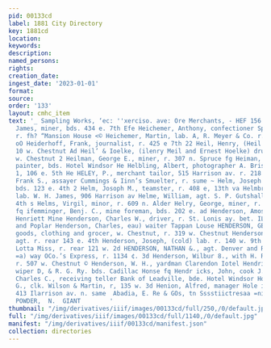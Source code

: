 ```yaml
---
pid: 00133cd
label: 1881 City Directory
key: 1881cd
location: 
keywords: 
description: 
named_persons: 
rights: 
creation_date: 
ingest_date: '2023-01-01'
format: 
source: 
order: '133'
layout: cmhc_item
text: '_ Sampling Works, ‘ec: ''xerciso. ave: Ore Merchants, - HEF 156 EEN  be Heffron,
  James, miner, bds. 434 e. 7th Efe Heichemer, Anthony, confectioner Spaulding & Woodrnf,
  r. fh? “Mansion House <© Heichemer, Martin, lab. A, R. Meyer & Co. r. 120 w. Elm
  oO Heiderhoff, Frank, journalist, r. 425 e 7th 22 Heil, Henry, (Heil & Hoelke) r.
  10 w. Chestnut Ad Heil’ & Ioelke, (ilenry Meil and Ernest Hoelke) druggista, 103              BE
  w. Chestnut 2 Heilman, George E., miner, r. 307 n. Spruce fg Heiman, ’George, scene
  painter, bds. Hotel Windsor He Helbling, Albert, photographer A. Brisbvis, r. room
  1, 106 e. 5th He HELEY, P., merchant tailor, 515 Harrison av. r. 218 ¢. 5th if Holleberg,
  Frank S., assayer Cummings & Iinn’s Smuelter, r. sume ~ Helm, Joseph C., lawyer,
  bds. 123 e. 4th 2 Helm, Josoph M., teamster, r. 408 e, 13th va Helmbrecht, Henry,
  lab. W. H. James, 906 Harrison av Helme, William, agt. S. P. Gutshall, r. 218 w.
  4th s Helms, Virgil, minor, r. 609 n. Alder Helry, George, miner, r. 410 ¢. 6th
  fq ifemminger, Benj. C., mine foreman, bds. 202 e. ad Henderson, Amos, foreman,
  Henriett Mine Henderson, Charles W., driver, r. St. Lonis ay. bet. ILarrison av.
  and Poplar Henderson, Charles, eau) waiter Tappan Louse HENDERSON, GEORGE L., dry
  goods, clothing and grocer, w. Chestnut, r. 319 w. Chestnut Henderson, Jocl, route
  agt. r. rear 143 e. 4th Henderson, Joseph, (cold) lab. r. 140 w. 9th Henderson,
  Lotta Miss, r. rear 121 w. 2d HENDERSON, NATHAN &., agt. Denver and Rio Grande Rail-
  =a) way OCo.’s Express, r. 1134 ¢. 3d Henderson, Wilbur 8., with H. R. Johnson,
  r. 507 w. Chestnut © Henderson, W. H., yardman Clarendon Iotel Hendrick, J. M.,
  wiper D, & R. G. Ry. bds. Cadillac Honse fq Hendr icks, John, cook J. S. Purdy Hendrie,
  Charles C., receiving teller Bank of Leadville, bde. Hotel Windsor Honesey, Fred
  G., clk. Wilson & Martin, r, 135 w. 3d Henion, Alfred, manager Hole in the Wall,
  413 Ilarrison av. n. same  Abadia, E. Re & GOs, tn Sssstiictresaa =nin9                   321     LACK
  POWDER,  N.  GIANT        '
thumbnail: "/img/derivatives/iiif/images/00133cd/full/250,/0/default.jpg"
full: "/img/derivatives/iiif/images/00133cd/full/1140,/0/default.jpg"
manifest: "/img/derivatives/iiif/00133cd/manifest.json"
collection: directories
---
```

